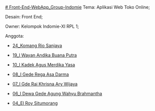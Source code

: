 <a href="https://github.com/roy-exe/Front-End-WebApp_Group-Indomie"> \# Front-End-WebApp_Group-Indomie</a>
Tema: Aplikasi Web Toko Online;

Desain: Front End;

Owner: Kelompok Indomie-XI RPL 1;

Anggota:
<a href="https://www.instagram.com/komangrio10_/">
  
  - 24_Komang Rio Sanjaya
</a>
<a href="https://www.instagram.com/wayan_dika20/">
  
  - 19_I Wayan Andika Buana Putra
</a>
<a href="https://www.instagram.com/agus_merdika/">
  
  - 10_I Kadek Agus Merdika Yasa
</a>
<a href="https://www.instagram.com/regaasadarma/">
  
  - 08_I Gede Rega Asa Darma
</a>
<a href="https://www.instagram.com/raikrisnaa_07/">
  
  - 07_I Gde Rai Khrisna Ary Wijaya
</a>
<a href="https://www.instagram.com/agungwahyubrahamantha/">
  
  - 06_I Dewa Gede Agung Wahyu Brahmantha
</a>
<a href="https://www.instagram.com/_roy.exe/">
  
  - 04_El Roy Situmorang
</a>
